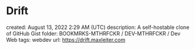 # Drift

created: August 13, 2022 2:29 AM (UTC)
description: A self-hostable clone of GitHub Gist
folder: BOOKMRKS-MTHRFCKR / DEV-MTHRFCKR / Dev Web
tags: webdev
url: https://drift.maxleiter.com
